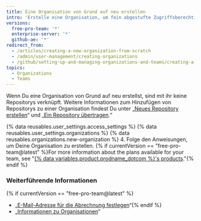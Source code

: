 ```yaml
---
title: Eine Organisation von Grund auf neu erstellen
intro: 'Erstelle eine Organisation, um fein abgestufte Zugriffsberechtigungen für Repositorys anzuwenden.'
versions:
  free-pro-team: '*'
  enterprise-server: '*'
  github-ae: '*'
redirect_from:
  - /articles/creating-a-new-organization-from-scratch
  - /admin/user-management/creating-organizations
  - /github/setting-up-and-managing-organizations-and-teams/creating-a-new-organization-from-scratch
topics:
  - Organizations
  - Teams
---
```


Wenn Du eine Organisation von Grund auf neu erstellst, sind mit ihr keine Repositorys verknüpft. Weitere Informationen zum Hinzufügen von Repositorys zu einer Organisation findest Du unter „[Neues Repository erstellen](/articles/creating-a-new-repository)“ und „[Ein Repository übertragen](/articles/transferring-a-repository).“

{% data reusables.user_settings.access_settings %}
{% data reusables.user_settings.organizations %}
{% data reusables.organizations.new-organization %}
4. Folge den Anweisungen, um Deine Organisation zu erstellen. {% if currentVersion == "free-pro-team@latest" %}For more information about the plans available for your team, see "[{% data variables.product.prodname_dotcom %}'s products](/articles/githubs-products)."{% endif %}

### Weiterführende Informationen

{% if currentVersion == "free-pro-team@latest" %}
- „[E-Mail-Adresse für die Abrechnung festlegen](/articles/setting-your-billing-email)“{% endif %}
- „[Informationen zu Organisationen](/articles/about-organizations)“
